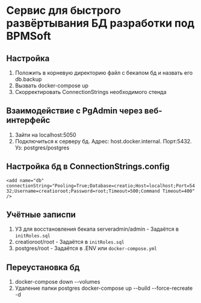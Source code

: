 # Сервис для быстрого развёртывания БД разработки под BPMSoft

## Настройка

1. Положить в корневую директорию файл с бекапом бд и назвать его db.backup
2. Вызвать docker-compose up
3. Скорректировать ConnectionStrings необходимого стенда

## Взаимодействие с PgAdmin через веб-интерфейс
1. Зайти на localhost:5050
2. Подключиться к серверу бд. Адрес: host.docker.internal. Порт:5432. Уз: postgres/postgres

## Настройка бд в ConnectionStrings.сonfig
`<add name="db" connectionString="Pooling=True;Database=creatio;Host=localhost;Port=5432;Username=creatioroot;Password=root;Timeout=500;Command Timeout=400" />
`

## Учётные записпи

1. УЗ для восстановления бекапа serveradmin/admin - Задаётся в `initRoles.sql`
2. creatioroot/root - Задаётся в `initRoles.sql`
3. postgres/root - Задаётся в .ENV или `docker-compose.yml`

## Переустановка бд
1. docker-compose down --volumes
2. Удаление папки postgres
docker-compose up --build --force-recreate -d